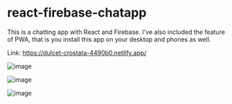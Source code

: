 # react-firebase-chatapp

This is a chatting app with React and Firebase. I've also included the feature of PWA, that is you install this app on your desktop and phones as well. 

Link: https://dulcet-crostata-4490b0.netlify.app/

![image](https://user-images.githubusercontent.com/75429660/204034235-235e1835-f856-4494-9755-19749983f8f6.png)

![image](https://user-images.githubusercontent.com/75429660/204034261-9a1d60b9-fe69-4b8a-af3d-7dfd95190b5d.png)

![image](https://user-images.githubusercontent.com/75429660/204034566-bb67ceee-2abd-4e38-8ea9-2bf0e74778fb.png)
